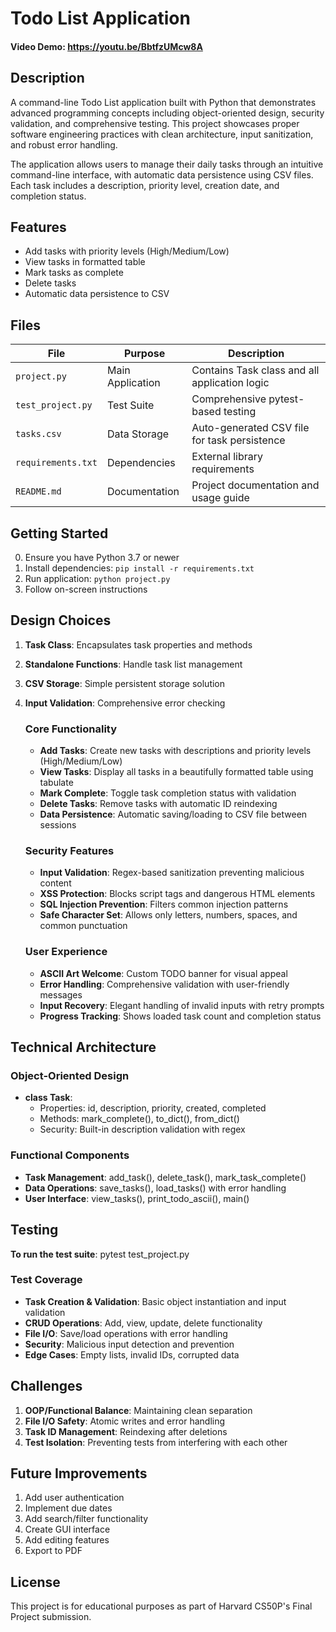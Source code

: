 # Todo List Application

#### Video Demo: https://youtu.be/BbtfzUMcw8A

## Description
A command-line Todo List application built with Python that demonstrates advanced programming concepts including object-oriented design, security validation, and comprehensive testing. This project showcases proper software engineering practices with clean architecture, input sanitization, and robust error handling.

The application allows users to manage their daily tasks through an intuitive command-line interface, with automatic data persistence using CSV files. Each task includes a description, priority level, creation date, and completion status.


## Features
- Add tasks with priority levels (High/Medium/Low)
- View tasks in formatted table
- Mark tasks as complete
- Delete tasks
- Automatic data persistence to CSV


## Files

| File               | Purpose          | Description                                   |
|--------------------|------------------|-----------------------------------------------|
| `project.py`       | Main Application | Contains Task class and all application logic |
| `test_project.py`  | Test Suite       | Comprehensive pytest-based testing            |
| `tasks.csv`        | Data Storage     | Auto-generated CSV file for task persistence  |
| `requirements.txt` | Dependencies     | External library requirements                 |
| `README.md`        | Documentation    | Project documentation and usage guide         |



## Getting Started
0. Ensure you have Python 3.7 or newer
1. Install dependencies: `pip install -r requirements.txt`
2. Run application: `python project.py`
3. Follow on-screen instructions


## Design Choices
1. **Task Class**: Encapsulates task properties and methods
2. **Standalone Functions**: Handle task list management
3. **CSV Storage**: Simple persistent storage solution
4. **Input Validation**: Comprehensive error checking

	### Core Functionality
	- **Add Tasks**: Create new tasks with descriptions and priority levels (High/Medium/Low)
	- **View Tasks**: Display all tasks in a beautifully formatted table using tabulate
	- **Mark Complete**: Toggle task completion status with validation
	- **Delete Tasks**: Remove tasks with automatic ID reindexing
	- **Data Persistence**: Automatic saving/loading to CSV file between sessions

	### Security Features
	- **Input Validation**: Regex-based sanitization preventing malicious content
	- **XSS Protection**: Blocks script tags and dangerous HTML elements
	- **SQL Injection Prevention**: Filters common injection patterns
	- **Safe Character Set**: Allows only letters, numbers, spaces, and common punctuation

	### User Experience
	- **ASCII Art Welcome**: Custom TODO banner for visual appeal
	- **Error Handling**: Comprehensive validation with user-friendly messages
	- **Input Recovery**: Elegant handling of invalid inputs with retry prompts
	- **Progress Tracking**: Shows loaded task count and completion status


## Technical Architecture

### Object-Oriented Design
- **class Task**:
	- Properties: id, description, priority, created, completed
	- Methods: mark_complete(), to_dict(), from_dict()
	- Security: Built-in description validation with regex

### Functional Components
- **Task Management**: add_task(), delete_task(), mark_task_complete()
- **Data Operations**: save_tasks(), load_tasks() with error handling
- **User Interface**: view_tasks(), print_todo_ascii(), main()


## Testing

**To run the test suite**:
pytest test_project.py

### Test Coverage
- **Task Creation & Validation**: Basic object instantiation and input validation
- **CRUD Operations**: Add, view, update, delete functionality
- **File I/O**: Save/load operations with error handling
- **Security**: Malicious input detection and prevention
- **Edge Cases**: Empty lists, invalid IDs, corrupted data


## Challenges
1. **OOP/Functional Balance**: Maintaining clean separation
2. **File I/O Safety**: Atomic writes and error handling
3. **Task ID Management**: Reindexing after deletions
4. **Test Isolation**: Preventing tests from interfering with each other

## Future Improvements
1. Add user authentication
2. Implement due dates
3. Add search/filter functionality
4. Create GUI interface
5. Add editing features
6. Export to PDF


## License

This project is for educational purposes as part of Harvard CS50P's Final Project submission.
